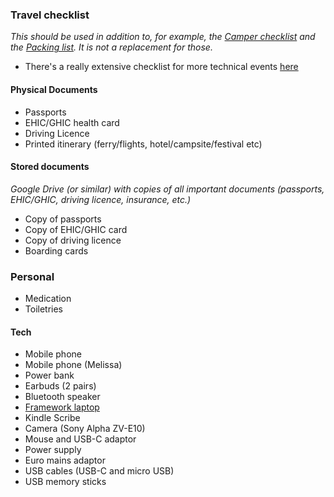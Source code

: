 ### Travel checklist
_This should be used in addition to, for example, the [Camper checklist](camper_checklist.md) and the [Packing list](packing_list.md). It is not a replacement for those._

- There's a really extensive checklist for more technical events [here](https://github.com/MacLemon/CongressChecklist)

#### Physical Documents


- Passports
- EHIC/GHIC health card
- Driving Licence 
- Printed itinerary (ferry/flights, hotel/campsite/festival etc)

#### Stored documents
_Google Drive (or similar) with copies of all important documents (passports, EHIC/GHIC, driving licence, insurance, etc.)_

- Copy of passports 
- Copy of EHIC/GHIC card
- Copy of driving licence
- Boarding cards

### Personal

- Medication
- Toiletries

#### Tech

- Mobile phone
- Mobile phone (Melissa)
- Power bank
- Earbuds (2 pairs)
- Bluetooth speaker
- [Framework laptop](../computing/framework_13.md)
- Kindle Scribe
- Camera (Sony Alpha ZV-E10)
- Mouse and USB-C adaptor
- Power supply
- Euro mains adaptor
- USB cables (USB-C and micro USB)
- USB memory sticks

